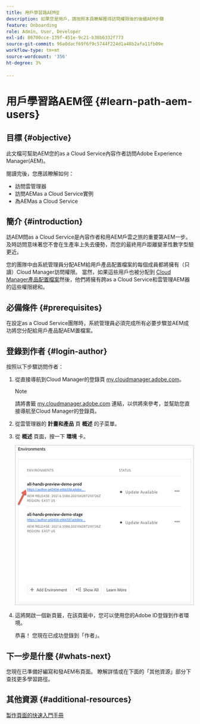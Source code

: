 ```yaml
---
title: 用戶學習路AEM徑
description: 如果您是用戶，請按照本頁瞭解獲得訪問權限後的後續AEM步驟
feature: Onboarding
role: Admin, User, Developer
exl-id: 86700cce-139f-451e-9c21-b38b6332f773
source-git-commit: 96a0dacf69f6f9c5744f224d1a48b2afa11fb09e
workflow-type: tm+mt
source-wordcount: '356'
ht-degree: 3%

---
```


# 用戶學習路AEM徑 {#learn-path-aem-users}

## 目標 {#objective}

此文檔可幫助AEM您的as a Cloud Service內容作者訪問Adobe Experience Manager(AEM)。

閱讀完後，您應該瞭解如何：

* 訪問雲管理器
* 訪問AEMas a Cloud Service實例
* 為AEMas a Cloud Service

## 簡介  {#introduction}

訪AEM問as a Cloud Service是內容作者和用AEM戶雲之旅的重要第AEM一步。 及時訪問意味著您不會在生產率上失去優勢，而您的最終用戶距離變革性數字型驗更近。

您的團隊中由系統管理員分配AEM給用戶產品配置檔案的每個成員都將擁有（只讀）Cloud Manager訪問權限。 當然，如果這些用戶也被分配到 [Cloud Manager產品配置檔案](https://experienceleague.adobe.com/docs/experience-manager-cloud-service/onboarding/onboarding-concepts/aem-cs-team-product-profiles.html?lang=en#cloud-manager-product-profiles)然後，他們將擁有跨as a Cloud Service和雲管理AEM器的這些權限總和。

## 必備條件  {#prerequisites}

在設定as a Cloud Service團隊時，系統管理員必須完成所有必要步驟並AEM成功將您分配給用戶產品配AEM置檔案。

## 登錄到作者 {#login-author}

按照以下步驟訪問作者：

1. 從直接導航到Cloud Manager的登錄頁 [my.cloudmanager.adobe.com](https://my.cloudmanager.adobe.com/)。

   >[!NOTE]
   >請將書籤 [my.cloudmanager.adobe.com](https://my.cloudmanager.adobe.com/) 連結，以供將來參考，並幫助您直接導航至Cloud Manager的登錄頁。

1. 從雲管理器的 **計畫和產品** 頁 **概述** 的子菜單。

1. 從 **概述** 頁面，按一下 **環境** 卡。

   ![](/help/journey-onboarding/assets/author-environ.png)

1. 這將開啟一個新頁籤，在該頁籤中，您可以使用您的Adobe ID登錄到作者環境。

   恭喜！ 您現在已成功登錄到「作者」。

## 下一步是什麼 {#whats-next}

您現在已準備好編寫和發AEM布頁面。 瞭解詳情或在下面的「其他資源」部分下查找更多學習路徑。

## 其他資源 {#additional-resources}

[製作頁面的快速入門手冊](https://experienceleague.adobe.com/docs/experience-manager-cloud-service/sites/authoring/getting-started/quick-start.html?lang=en)
